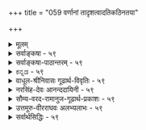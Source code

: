 +++
title = "059 वर्णानां तादृशत्वादतिकठिनतया"

+++
<details><summary>मूलम्</summary>

वर्णानां तादृशत्वादतिकठिनतया गौरवस्यापि भूम्ना धात्रीभागैः प्रभूतैस्स्फुटमिह घटिता धातवो हाटकाद्याः ।  
तादृक्त्वेऽपि स्फुरत्ताद्यनितरसुलभं किञ्चिदन्वीक्ष्य तज्ज्ञैः व्याख्यातं तैजसत्वं विधितदितरयोस्तन्त्रसौकर्यसिद्ध्यै ॥ ५९ ॥
</details>

<details><summary>सर्वाङ्कषा - ५९</summary>

तेजोविचारे सुवर्णस्य तैजसत्वं वैशेषिकोक्तं निरस्यति - वर्णानामित्यादिना । **वर्णानां** = पींतिमवर्णादीनां **तादृशत्वात्** = पार्थिवत्वात्, पीतरूपं हि पृथिव्या एव । **अतिकठिनतया** = शिलादाविव अत्यन्तसहजकठिनस्पर्शवत्त्वात् गौरवस्य भूम्ना **अपि** = गुरुत्वस्य अधिकतया च **इह** = जगति हाटकाद्या 



60. 

[[110]]

तादृक्त्वेऽपि स्फुरत्ताद्यनितरसुलभं किञ्चिदन्वीक्ष्य तज्ज्ञैः 

व्याख्यातं तैजसत्वं विधितदितरयोस्तन्त्रसौकर्यसिद्ध्यै ॥59॥ 

[तमसोऽतिरिक्तत्वम् ] 

नैल्यात् भौमं तमिस्त्रं चटुलबहलताद्यन्वयात् तन्न नैल्यं 

छायावत्पारतन्त्र्यं त्वयस इव मणौ दृष्टिसिद्धात् स्वभावात् । 



सुवर्णप्रभृतयः धातवः **प्रभूतैः** = अधिकतरैः **धात्रीभागैः** = पृथ्वीभागैः **स्फुटम्** = स्पष्टं यथा तथा **घटिताः** = मिश्रिता एव । पञ्चीकरणप्रक्रियया पृथिव्यामपि तेजोभागः वर्तत एव । अत एव वर्णे भास्वरत्वं दृश्यते । परन्तु पञ्चीकरणे पृथिव्यादिव्यहारभेदकारणस्य (श्लो. 23) अभिहितत्वात् सुवर्णे पृथिवीभागाधिक्यहेतूनामनुपदमुक्तानां प्राबल्याच्च सुवर्णं पार्थिवमेवेत्याशयः । ननु तर्हि 'भुञ्जीत तैजसे पात्रे ' ' तैजसं न यतेर्ग्राह्यम्' 'न हरेत्तैजसम्' इत्यादौ सुवर्णस्य तैजसत्वेनाभिधानात् कथं पार्थिवत्वमुच्यते इत्यत्राह तादृक्त्वेऽपीत्यादि । **तादृक्त्वेऽपि** = पूर्वोक्तयुक्त्या सुवर्णस्य पार्थिवत्वेऽपि, **अनितरसुलभम्** = तेजोभिन्नेतरभूतेषु द्रष्टुमशक्यम् **स्फुरत्तादि** = भास्वररूपादिकं **किञ्चित्** = लेशतः अन्वीक्ष्य-समीक्ष्य, **तज्ज्ञैः** = तद्रहस्यज्ञैः धर्मशास्त्रकारैः **विधितदितरयोः** = उक्तरूपयोः विधिनिषेधयोः विषये **तन्त्रसौकर्यसिद्ध्यै** = शास्त्रीयव्यवहारस्य सौलभ्यसिद्ध्यर्थं **तैजसत्वम्** = तेजस्यन्तर्भावरूपं तैजसत्वम् **व्याख्यातम्** = विशेषेण ख्यापितम् । तेजसः स्वतः पावनत्वश्रेष्ठत्वादिगुणयोगात्, सुवर्णे तद्दर्शनात् विधिनिषेधौ सार्थकाविति प्रदर्शनबुद्ध्या धर्मशास्त्रकारैः सुवर्णं तैजसमित्युक्तम् । तत्तु प्रकृततत्त्वनिर्णयाय नोपयुज्यत इति भावः । अत्र वक्तव्यं पूर्वमेवोक्तम् (श्लो.17) ॥ ५९ ॥
</details>


<details><summary>सर्वाङ्कषा-पाठान्तरम् - ५९</summary>

तेजोविचारे सुवर्णस्य तैजसत्वं वैशेषिकोक्तं निरस्यति - वर्णानामित्यादिना । वर्णानां = पीतिम- वर्णादीनां तादृशत्वात्‌ = पार्थिवत्वात्‌, पीतरूपं हि पृथिव्या एव । अतिकठिनतया = शिलादाविव अत्यन्तसहजकठिनस्पर्शवत्त्वात्‌ गौरवस्य भूम्ना अपि = गुरुत्वस्य अधिकतया च इह = जगति हाटकाद्या धातवः = सुवर्णप्रभृतयः धातवः प्रभूतैः = अधिकतरैः धात्रीभागैः = पृथ्वीभागैः स्फुटम्‌ = स्पष्टं यथा तथा घटिताः मिश्रिता एव । पञ्चीकरणप्रक्रियया पृथिव्यामपि तेजोभागः वर्तत एव । अत एव वर्णे भास्वरत्वं दृश्यते । पर्त पञ्चीकरणे DOUपृथिव्यादिव्यहासभेदकारणस्य (श्लो.२३) अभिहितत्वात्‌ सुवर्णे पृथिवीभागाधिक्य- हेतूनामनुपदमुक्तानां प्राबल्याच्च सुवर्णं पार्थिवमेवेत्याशयः । ननु तर्हि 'भुञ्जीत तेजसे पात्रे' 'तेजसं न यतेर्ग्राह्यम्‌" 'न हरेत्तैजसम्‌' इत्यादौ सुवर्णस्य तैजसत्वेनाभिधानात्‌, कथं पर्थिवत्वमुच्यते इत्यत्राह - तादृक्त्वेऽपीत्यादि । तादृक्त्वेऽपि = पूर्वोक्तयुक्त्या सुवर्णस्य पार्थिवत्वेऽपि, अनितरसुलभम्‌ = तेजोभिन्नेतरभूतेषु द्रष्टुमशक्यम्‌ स्फुरत्तादि = भास्वररूपादिकं किञ्चित्‌ = लेशतः अन्वीक्ष्य = समीक्ष्य, तज्ज्ञैः = तद्रहस्यज्ञैः धर्मशास्त्रकारैः विधितदितरयोः = उक्तरूपयोः विधिनिषेधयोः विषये तन्त्रसौकर्यसिद्ध्यै = शास्त्रीयव्यवहारस्य सौलभ्यसिद्ध्यर्थं तैजसत्वम्‌ = तेजस्यन्तर्भावरूपं तैजसत्वम्‌ व्याख्यातम्‌ = विशेषेण ख्यापितम्‌ । तेजसः स्वतः पावनत्वश्रेष्ठत्वादिगुणयोगात्‌, सुवर्णे तद्दर्शनात्‌ विधिनिषेधौ सार्थकाविति प्रदर्शनवुद्ध्या धर्मशास्त्रकारैः सुवर्णं तैजसमित्युक्तम्‌ । तत्तु प्रकृततत्त्वनिर्णयाय नोपयुज्यत इति भावः । अत्र वक्तव्यं पूर्वमेवोक्तम्‌ (श्लो.१७) ॥ ५९ ॥
</details>


<details><summary>ಕನ್ನಡ - ५९</summary>

\-

सुवर्ण (चिन्न) तेजोद्रव्यवॆम्ब वैशेषिकर वादवन्नु निराकरि सुतारॆ -वर्णानां तादृशात् बण्णगळु पृथिविय बण्णदन्तॆ हळदि यागिरुवुदरिन्दलू, अतिकनतया - तुम्बवू कठिणवागिरुवुदरिन्दलू गौरवस्य भूवा पि-भार हॆच्चागिरुवुदरिन्दलू, इह हाटकाद्या धातवः प्रभतैः धात्रीभागै घटताः – लोकप्रसिद्धवाद चिन्न

ऽ

74

श्लोक CO

ताwऽ पि सुरत्तादनितरसुलभं किञ्चिद त

व्याख्यातं तैजसत्वं विधितदितरयोस्तसौकय्यसिद्ध ॥ ५९ ॥
</details>


<details><summary>वाधूल-श्रीनिवासः गूढार्थ-विवृतिः - ५९</summary>

वर्णानामिति । प्रागेव पाञ्चभौतिकत्वसाधनादिति । व्यष्टितत्त्वानां पञ्चीकृतभूतारब्धत्वस्थापनात् हेम्नोऽपि तत् सिद्धमित्यर्थः । तोयान्यत्वस्य दुस्साधत्वादिति । तत्साधकहेत्वभावादित्यर्थः । एवंचापार्थिवत्वसाधनेऽपि न विवक्षिततैजसत्वसिद्धिरिति भावः । जलमिलितहरिद्राचूर्णवत् द्रवीभूततेजोमेलनमात्रमेव पार्थिवावयवानाम्, न द्रवत्वम्; अतो न विरुद्धतेत्याशङ्क्य दूषणान्तरमाह - अवान्तरविशेषादिति । अतिप्रसङ्गसाम्राज्यादिति । जलानिर्व्याप्यत्वेन बाडवस्याग्निवैजात्यम्, अनुष्णस्पर्शतया चन्द्रालोकादेरतैजसत्वमित्यादि प्रसज्येतेति भावः । वैजात्ये परिहृतेऽवान्तरविशेषाणां अपलापः कार्यं इत्याह अशेषापह्नवेन वेति । यूपादिशब्दानां [अर्थः?] अलोकव्यवहारार्हं बुद्धिकल्पितं द्रव्ययमित्यत उक्तम् लोकप्रमाणत इति । तत्रानेकप्रमाणाद्युपपत्तिकल्पनमिति भावः ॥ ५९ ॥
</details>


<details><summary>नरसिंह-देवः आनन्ददायिनी - ५९</summary>

प्रसङ्गसङ्गतिमाह - यत्त्विति । गौतमसंमतिमाह - त्रपुसीसेत्यादि । अद्भिस्सामान्यं - अप्सु सामान्यं स्वाभाविकमित्यर्थः । नैयायिकैरपि हेमादेः तेजस्संसृष्टत्वमात्रसाधनं सिद्धसाधनग्रस्तमित्याह - तत्प्रागेवेति । नन्वेवमपि वह्न्यादेस्तैजसत्वं यादृशं तादृशं साध्यत इत्याह - विशेषत इति । शुक्त्यादिसमा इति - शुक्त्यादिवर्णसमा इत्यर्थः । तथाच हेमादिवृत्तिपार्थिवं जलवृत्तित्वरहितजातिविशेषेण पार्थिवरूपसजातीयरूपवत्त्वात् अभ्रकादिवदित्यनुमानात् पार्थिवत्वमित्यर्थः । अभ्रकं स्वर्णवर्णः पार्थिवविशेषः । ननु प्रतीयमानो वर्णःशुक्त्यादिसजातीयो न भवति हेत्वसिद्धेरित्याह - अन्यथेति । तत्समत्वाभावे अभ्रकशुक्त्यादौ सुवर्णरजतादिभ्रमः सादृश्यनिमित्तो न स्यादित्यर्थः । काठिन्याच्च हेमादि पार्थिवमित्याह - काठिन्यं चेति । अभ्रकशुक्त्याद्यपेक्षयेत्यर्थः । ननु काठिन्यं करकादौ व्यभिचारीति तत्राह - तच्चेति । करकादावौपाधिकमिति स्वाभाविकं काठिन्यं हेतुरित्यर्थः । पृथिव्याः स्वाभाविकतद्वत्त्वे वैष्णववचनं प्रमाणयति - 'काठिन्यवान् यो बिभर्ति' इति कठिनपृथिवीशरीरकत्वेन भगवतः काठिन्यवत्त्वमिति भावः । किञ्च सुवर्णादि तैजसं न गुरुत्वाधिकरणत्वात् यत्तैजसं न तद्गुरुत्वाधिकरणमिति परिशेषात्पार्थिवत्वमित्याह - गुरुत्वं च तेष्विति । ननु परिशेषात्कथं पार्थिवत्वम्? जलस्यापि गुरुत्वात्; इत्याशङ्क्य समानपरिमाणानां (जलानां न) तारतम्यवद्गुरुत्वाश्रयत्वमित्येवम्भूतगुरुत्वं पृथिव्या एव; अन्यथा समानपरिमाणजलान्तरन्यूनाधिकगुरुत्वाधिकरणं न भवति; यथा तुल्यपरिमाणजलद्वयमिति । किञ्च स्वर्णस्याप्यत्वं तव सिद्धान्तविरुद्ध(त्वत्वमपसिद्धान्तावह)मित्याह - न चाप्यत्वमिति । ननु सिद्धान्ते हेमादस्तजोंऽशसंवलनमङ्गीक्रियते; (एवञ्च कथं तैजसत्वनिषेधः? इत्यत्राह - तदिह पञ्चीकृतेति - यद्यपि तेजोंऽशोऽपि विद्यत एव; तथाऽपि घटादिभ्योऽभिमतपार्थित्वेभ्यो न वैलक्षण्यमित्यर्थः । कथमन्यथेति - सर्वात्मना तैजसत्वे प्रभादाविव निष्कादिव्यवहारप्रयोजकगुरुत्वाभावात् 'निष्के तु सत्यवचनं वाच्यं नापह्नवः कार्योऽधिकदोषात्; इत्यादि - धर्मशास्त्रव्यवहारो न स्यादित्यर्थः । तथात्वे इति - पार्थिवत्वे इत्यर्थः । विधिनिषेधेति - 'तैजसं शोधकैश्शुद्धम्' 'आयसात्तैजसं शस्तम्' 'भुञ्जीत तैजसे पात्रे एक एव श्रियं लभेत्' 'तैजसं शुध्यते नित्यम्' इति विधिः । 'न हरेत्तैजसं विद्वान्' 'तैजसं न यते(र्गृहे)र्ग्राह्यम्' 'न यतिस्तैजसे प्रात्रे' इत्यादिनिषेधः! ननु स्वर्णं न पार्थिवं अत्यन्तानलसंयोगे सत्यप्यनुच्छिद्यमानद्रवत्वाधिकरगत्वात् व्यतिरेकेण सर्पिर्जत्वादिवत् इत्यनुमानात् पार्थिवत्वं बाधितमित्याशङ्कते - नन्विति । सुवर्णं नाप्यं नैमित्तिकद्रवत्वाधिकरणत्वात् जतुवत् इति जलभेदे रूपवतः परिशेषात्तैजसत्वमिति चेत्; तत्राह - द्रवत्वविशेषादिति । ननु द्रवत्वविशेषाज्जलभेदमात्रं साध्यते; परिशेषात्तैजसत्वं सिद्धमिति चेत्; तत्राह - पाकजद्रवत्वेति । नैमित्तिकद्रवत्वेन पार्थिवत्वं साध्यते । नन्वनुच्छिद्यमानद्रवत्वाधिकरणत्वादपार्थिवत्वमिति चेत्; तत्राह - अलुप्तेति । उपष्टम्भके पृथिव्यंशे विपक्षे पक्षे स्वर्णे च तव मते वृत्तेर्विरुद्धत्वमपीत्याह - अत इति । अयं भावः - अनुक्छिद्यमानद्रवत्वं चास्यासिद्धम् सुवर्णभस्मादिदर्शनात् । अनुच्छिद्यमानद्रवत्वेऽपि पर्थिवत्वे न किञ्चिद्बाधकम् । स्वेच्छाकल्पितभेदमात्रादपार्थिवत्वे द्रवत्वात्तैजसत्वमपि न स्यात् । यदि तेजो विशेषस्य द्रवत्वं कल्प्यते तदा लाघवादष्टगुणत्वनैमित्तिकद्रवत्वपीतरूपाद्यनुरोधात् पार्थिवविशेषस्यानुच्छिद्यमानद्रवत्वामभ्युपगन्तव्यम् । ननु पृथिवीत्वेन संप्रतिपन्नजत्वादिविलक्षणानुच्छिद्यमानद्रवत्वरूपधर्माधिकरणत्वात्पृथिवीभेद इत्यत्राह - अवान्तरेति । गुरुत्वादिभिः पृथिवीत्वे सिद्धे तद्विशेषत्वादुक्तधर्मस्य ततोऽतज्जातीयता पृथिव्यतिरिक्तजातीयता न भवेत् - न साधयितुं शक्येत्यर्थः । तत्र हेतुमाह - अतिप्रसङ्गेति । सर्पिर्जत्वादावप्येवं प्रसङ्गात् सर्वस्यापि किञ्चिद्विशेषत्वात् सर्वस्य सर्वबहिर्भावे सामान्यविशेषभावो न स्यादिति न निर्विशेषं सामान्यमिति सर्वव्यवहारोच्छेद इत्यर्थः । तैजसत्वे बाधकान्तरमाह - नच हेमादि - शब्दानामिति । दृष्टप्रमाणत इति ल्यब्लोपे पञ्चमी । दृष्टं - प्रत्यक्षं तेन सिद्धमुपष्टम्भकं परित्यज्य लौकिकव्यवहारानर्हे वस्तुनि शक्तिकल्पनं विरुद्धमित्यर्थः ॥ ५९ ॥  
 हेमादेस्तैजसत्वोक्तितात्पर्यम्
</details>



<details><summary>सौम्य-वरद-रामानुज-गूढार्थ-प्रकाशः - ५९</summary>

तेजोमात्र इति । अत्र मात्रशब्दः कार्त्स्न्यवाची । द्रवत्वविशेषादिति । अत्यन्तानलसंयोगेऽपि अनुच्छिद्यमानद्रवत्वादित्यर्थः ॥ ५९ ॥
</details>


<details><summary>उत्तमूरु-वीरराघवः अलभ्यलाभः - ५९</summary>

तेजसि विशेषविचारं वर्तयन् प्रथममुदर्यं प्राणसाहचर्यान्निरूप्य ततोऽग्नित्वसाम्यात् दीपादिके  
उपस्थिते तत्र प्रभाप्रभावद्रूपेण भेदं तार्किकाद्यनुक्तं प्रतिपाद्य भौमविव्योदर्याकरजभेदात् तेजोविषयचातुर्विध्ये तार्किकोक्ते आकरजस्य तैजसत्वमपाकरोति वर्णानामिति । हाटकद्याः - सुवर्णाद्याः धातवः - लोहविशेषाः प्रभूतैर्धात्रीभागैः - अधिकैर्भूम्यंशैर्घटिताः, भौमद्रव्यहरिद्रादिवर्णसदृशवर्णवत्तात् अतिकठिनत्वात् अतिशयितगुरत्वाश्रयत्वाच्च । केवलकठिनत्वं साधारणगुत्वञ्च जलेऽप्यस्तीति पार्थिवभागत्वसाधनायोगात् तद्व्यावृत्तये अतीति भूम्नेनि च विशेषणम् । करकादिकाठिन्यं त्वस्थिरम् । एवञ्च पाञ्चभौतिकत्वं पदार्थानामिति वदद्विरपि पार्थिवत्वं सुपर्णादीनामेष्टव्यम्; तदंशभूयस्त्वात् । एवं स्थिते सर्वस्य तत्तदेवभूतोपादानकत्ववादी तार्किकः एषां तैजसत्वं न वक्तुमर्हति । तर्हि कथं तैस्तथोक्तमित्यत्राह तादृक्त्वेऽपीति । स्फुरत्तादीति तेजस्सामान्यधर्मग्रहणम् । पार्थिवसाम्यवत् तेजस्साम्यस्याप्युपलम्भात् तैजसं पार्थिवं वेति विमृश्य अनितरसुलभं - पृथिव्यादौ अविद्यमानं किञ्चित् - अनुच्छिद्यमानदवत्वञ्चान्वीक्ष्य - हेतूकृत्य तज्ज्ञैः - भूतवितचार - प्रवृत्तैस्तार्किकैः तैजसत्वं व्याख्यातम् । तेषां तेजोंशसद्भावं विमृश्य तैजसेषु परिगणनं कृतम् । तच्च न पार्थिवत्वनिषेधनैर्भर्येण; किंतु विधितदितरसौकर्याय । तैजसानां नानाविधरत्नानां विषय इवात्रापि विधिनिषेधयोरेकरूपयोः प्रवर्तनार्थम् । तैजसानामेपां दाने फलाधिक्यं चौर्ये दोषाधिक्यञ्च प्रायेण तैजसैः रत्नादिभिः सममित्याशयेन तथाकरणमिति भावः स्यात् ।  
सामान्यम् = समानम् । सादृश्यं वा । निष्केत्विति । निष्को नाम षोडशमाषमितसुवर्णम् । तद्विषयदानविक्रियादिकारिणा सत्यमेव वक्तव्यम् । न्यूनाधिकमानविषयमसत्यं यदि ब्रूयात् तदा पापाधिक्यमिति । अनेन तावद्गुरुत्वस्य तत्र सत्यतावगमात् ओरोपितगुरुत्वमिति न युक्तमिति भावः । ननु विधिनिषेधयोस्तन्त्रसौकयम् - तैजसमिति रत्नसुवर्णोभयविषयकैकपदप्रयोगः । इदमेवैतत्फलम् । ततस्तैजसत्वमारोपितमिति कुतः । अनुच्छिद्यमानद्रवत्वाश्रयत्वबलेन तैजसत्वसाधनस्य तैः क्रियमाणत्वादित्याशंक्याह नन्विति । तोयान्यत्वस्येति । अयं भावः - पीतिमगुरुत्वाश्रयः सुवर्णभागः; श्येतिमगुरुत्वाश्रयो रजतभागः; एवं त्रपुसीसादिगतगुरुभागश्च पार्थिवा इत्यत्र न विवादः । परं तु 'सर्पिर्जतुमधूच्छिष्टानामग्निसंयोगात् द्रवत्वमद्भिः सागमान्यम्' (वै.द. २-१-५५) इति पार्थिवभूतानां सर्पिरादीनामत्यन्तानलसंयोगे उच्छिद्यमानद्रवत्वकत्वात् त्रपुप्रभृतीनाञ्च द्रवत्वस्यानुच्छिद्यमानत्वात् तादृशद्रवत्वाश्रयभागं पक्षीकृत्य तैजसत्वं साध्यते तैः । परं तत्र पार्थिवभागस्यापि द्रवीभावात् तद्द्रवत्वमपि नोच्छिद्यत इति शंकायां द्वेधा समाधानं तार्किकेष्टम् - अनुच्छिद्यमानद्रवत्वाप्रयद्रव्यान्तरमध्यनिविष्टत्वात् जलमध्यस्थघृतन्यायेन पार्थिवद्रवत्वमपि नोच्छिद्यत इत्येकम्; पार्थिवभागस्य चूर्णरूपेण विशरणेपि तत्र द्रवत्वं नास्ति, द्रवीभूतस्तु तैजस एव । जलमध्यस्थमषीहरिद्रादिक्षोद(चूर्ण)वत् तत्र विकीर्णः पार्थिवभाग इत्येतावदेवेति द्वितीयम् । तत्र दृष्टान्ते तोयस्य घृतचूर्णाधारतया कथनात् तद्वदत्रापि स सुवर्णाद्यंशस्तोयमेव किं न स्यादिति । ननु नैमित्तिकद्रवत्वात् तोयभिन्नमिति चेत् - अस्तु, तावता तेजस्त्वं कथम्? अनुच्छिन्नद्रवत्वं तेजोवस्तु नहि किञ्चित्  
कॢप्तमस्तीत्याह द्रवत्वविशेषादिति । पार्थिवस्योच्छिद्यमानद्रवत्वाश्रयत्वात् तद्भेदेऽपि सिद्धे परिशेषात् तेजस्त्वमित्यत्राह पाकजेति । सुवर्णं पार्थिवं नैमित्तिकद्रवत्वादित्येव युक्तम् । तेजोरूपधर्म्यन्तराघटनरूपाल्लाघवात् । एवञ्च पार्थिवांशगतद्रवत्वानुच्छेदे हेत्वन्वेषणश्रमोऽपि नास्ति । न च तस्य भागस्याद्रवीभावः । उपलम्भविरोधात् । मषीक्षोदादेः पूर्वमेव चूर्णत्वात् विशरणं स्यात् । अत्र क्षोदभावे किं प्रमाणम् । अत इति । सुवर्णं तैजसं तादृशद्रवत्ववत्त्वादित्यत्र पार्थिवांशदृष्टान्तेन जलमध्यस्थघृतदृष्टान्तेन च अतैजसत्वमेव साध्येतेत्यर्थः । वस्तुतः सुवर्णमिति तेजसांशपक्षीकारो न भवति, तस्य प्रागसिद्धत्वात् । इदं पुरोवर्तिद्रव्यं स्वगतद्रवत्वनाशप्रतिबन्धकद्रयद्रव्यसुंयुक्तम् - पार्थिवांशातिरिक्तघटितम् अनुच्छिद्रवत्त्वोपलब्धिविषयत्वादित्यनुमीयेत यदि, तदपि अवान्तरेति । पार्थिवमेव भवतु, अनुच्छिद्यमानं द्रवत्वमप्यस्त्विति विपक्षे शंकिते बाधकं नास्तीति भावः । अतिप्रसंगसाम्राज्यादिति । करकादेः काठिन्यादजलत्वम्, चन्द्ररत्नादिप्रमाणामनौष्ण्यात् अतेजस्त्वमित्याद्यापातादित्यर्थः । किं बहुना; अशेषापह्नव एवेत्याह । अशेषापह्नवेन वेति । अशेषापह्नवप्रसंगाद्वेत्यर्थः । कृष्णवर्णैव पृथ्वी, वर्णान्तरवत् अन्यत् सर्वं तत्त्वान्तरमेवेत्यादिरीत्या सर्वत्रावान्तरवैषम्यापलापप्रसंगादिति भावः । पाञ्चभौतिकत्वात् तेजांशोऽप्यस्तीति धा प्रकारान्तरेण वा तैजसवस्त्वन्तरमेलनकल्पनेऽपि सुवर्णादिशब्दवाच्यत्वं तस्य न युक्तम्, लोकविरोधादित्याह न चेति । दृष्टप्रमाणतः - प्रत्यक्षप्रमाणं परित्यज्य । ल्यब्लोपे पञ्चमी । यद्वा लोकव्यवहाराविषये अल्पांशे कुत्रचित् हेमादिशब्दानां वृत्तिकल्पनं दृष्टप्रमाणतः - दृष्टमिति दर्शनं प्रत्यक्षमुच्यते - प्रत्यक्षप्रमाणमूलकं न भवतीत्यर्थः । स्फुरत्तादिकं तु शुक्तिसुधादिगतत्वात् तेजोऽतेजउभयसाधारणमसाधकमिति भवदिष्टमेवेति अवान्तरवैलक्षण्यस्य, सहजत्वात् सुवर्णादेः पार्थिवत्वमेवेति ॥ ५९ ॥
</details>


<details><summary>सर्वार्थसिद्धिः - ५९</summary>

यत्तु हेमादेस्तैजसत्वमाहुः "त्रपुसीसलोहरजतसुवर्णानां तैजसानामग्निसंयोगाद्द्रवत्वमद्भिस्सामान्यमिति, तत्प्रागेव पाञ्चभौतित्वसाधनात्प्रत्युक्तम् । विशेषतश्च परोक्तेर्भङ्गाय ब्रूमः - वर्णानामिति ॥ हेमरूप्यादिवर्णाः पार्थिवत्वाभिमताभ्रकशुक्त्यादिसमा दृश्यन्ते । अन्यथा कथं तत्तद्भ्रमः काठिन्यं च तेष्वधिकम् ? तच्च स्वतः पृथिव्या एव, "काठिन्यवान् यो बिभर्ति" इत्यादिदर्शनात् । गुरुत्वं च तेषुतेषु भूयिष्ठम् । तेजोमात्रे तु न तत्प्रसङ्गः । जले तु सदप्येतन्नैवं क्वचिदतिशयितम् । नचाप्यत्वं तेषामिच्छसि । तदिह पञ्चीकृतारब्धव्यष्टिप्रपञ्चे हेमादिषु पार्थिवांशः प्रभूत इति निश्चीयते । कथमन्यथा "निष्के तु सत्यवचनमित्यादि निरुह्येत ; तथात्वे तैजसत्वस्मरणं कथमित्यत्राह - तादृक्त्वेऽपीति । स्फुरत्तादि - तेजस्समानं वर्णविशेषं स्वतश्शुद्धत्वं चेत्यर्थः । तज्ज्ञैः - तथाभूतवेदिभिः । व्याख्यातं - विशेषतः प्रकथितम् । किमर्थमित्यत्र तैजससमाख्यातेषु विधिनिषेधसाधारण्यसौकार्यार्थमित्याह - विधीति । ननु सर्पिर्जतुमधूच्छिष्टानां पार्थिवानामत्यन्ततापलुप्तद्रवत्वं दृष्टम्, न तथा हेमादौ ततस्तेषामपार्थिवत्वम् । मैवम् ; एवमपि तोयान्यत्वस्य दुस्साधत्वात् । द्रवत्वविशेषात्तैजसत्वसाधने च न कश्चिद् दृष्टान्तः । पाकजद्रवत्वेन पार्थिवत्वसाधने तु सर्पिराद्यस्ति ; अलुप्तद्रवत्वं च हेमादेस्तदुपष्टम्भकपार्थिवांशेऽप्यस्ति । अन्यथा तत्र तदानीं काठिन्यानुवृत्तिप्रसङ्गात् । अतः पक्षविपक्षमात्रवृत्तित्वाद्विरुद्धता ॥   
अवान्तरविशेषाच्च नातज्जातीयता भवेत् । अतिप्रसङ्गसाम्राज्यादशेषापह्नवेन वा ॥  
न च हेमादिशब्दानां युक्तं दृष्टप्रमाणतः । अलोकव्यवहारार्हे कुत्रचिद्वृत्तिकल्पनम् ॥ ५९ ॥  
इति हेमादेस्तैजसत्वोक्तितात्पर्यम् ॥
</details>
